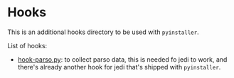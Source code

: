 # Hooks
This is an additional hooks directory to be used with `pyinstaller`.

List of hooks:

* [hook-parso.py](https://github.com/pyinstaller/pyinstaller/pull/3901): to collect parso data, this is needed fo jedi to work, and there's already another hook for jedi that's shipped with `pyinstaller`.
